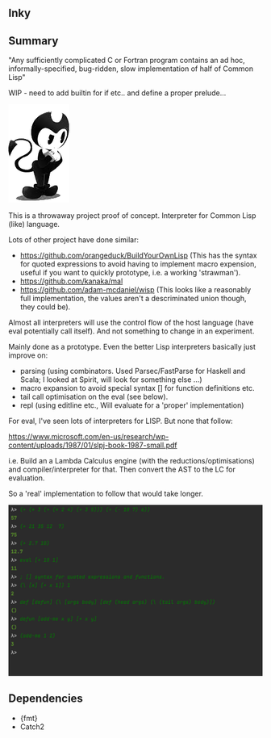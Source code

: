## Inky 

## Summary

"Any sufficiently complicated C or Fortran program contains an ad hoc, informally-specified, bug-ridden, slow implementation of half of Common Lisp"


WIP - need to add builtin for if etc.. and define a proper prelude...

![icon](https://github.com/lewismj/inky/blob/main/doc/resources/img/inky.png) 

This is a throwaway project proof of concept. Interpreter for Common Lisp (like) language.

Lots of other project have done similar:

- https://github.com/orangeduck/BuildYourOwnLisp (This has the syntax for quoted expressions to avoid having to 
implement macro expension, useful if you want to quickly prototype, i.e. a working 'strawman').
- https://github.com/kanaka/mal
- https://github.com/adam-mcdaniel/wisp (This looks like a reasonably full implementation, the values aren't a descriminated union though, they could be).


Almost all interpreters will use the control flow of the host language (have eval potentially call itself).
And not something to change in an experiment.

Mainly done as a prototype. Even the better Lisp interpreters basically just improve on:

- parsing (using combinators. Used Parsec/FastParse for Haskell and Scala; I looked at Spirit, will look for something else ...)
- macro expansion to avoid special syntax [] for function definitions etc.
- tail call optimisation on the eval (see below).
- repl (using editline etc., Will evaluate for a 'proper' implementation)


For eval, I've seen lots of interpreters for LISP. But none that follow:

https://www.microsoft.com/en-us/research/wp-content/uploads/1987/01/slpj-book-1987-small.pdf

i.e. Build an a Lambda Calculus engine (with the reductions/optimisations) and compiler/interpreter for that.
Then convert the AST to the LC for evaluation.

So a 'real' implementation to follow that would take longer.

![icon](https://github.com/lewismj/inky/blob/main/doc/resources/img/screenshot1.png)



## Dependencies

- {fmt}
- Catch2
